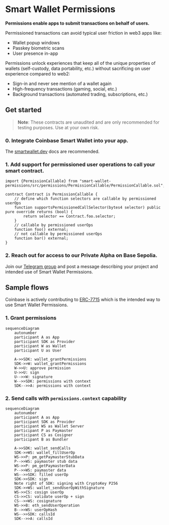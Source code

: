 # Smart Wallet Permissions

**Permissions enable apps to submit transactions on behalf of users.**

Permissioned transactions can avoid typical user friction in web3 apps like:

- Wallet popup windows
- Passkey biometric scans
- User presence in-app

Permissions unlock experiences that keep all of the unique properties of wallets (self-custody, data portability, etc.) without sacrificing on user experience compared to web2:

- Sign-in and never see mention of a wallet again
- High-frequency transactions (gaming, social, etc.)
- Background transactions (automated trading, subscriptions, etc.)

## Get started

> **Note**: These contracts are unaudited and are only recommended for testing purposes. Use at your own risk.

### 0. Integrate Coinbase Smart Wallet into your app.

The [smartwallet.dev](https://www.smartwallet.dev/why) docs are recommended.

### 1. Add support for permissioned user operations to call your smart contract.

```solidity
import {PermissionCallable} from "smart-wallet-permissions/src/permissions/PermissionCallable/PermissionCallable.sol";

contract Contract is PermissionCallable {
    // define which function selectors are callable by permissioned userOps
    function supportsPermissionedCallSelector(bytes4 selector) public pure override returns (bool) {
        return selector == Contract.foo.selector;
    }
    // callable by permissioned userOps
    function foo() external;
    // not callable by permissioned userOps
    function bar() external;
}
```

### 2. Reach out for access to our Private Alpha on Base Sepolia.

Join our [Telegram group](https://t.me/+r3nLFnTj6spkNzdh) and post a message describing your project and intended use of Smart Wallet Permissions.

## Sample flows

Coinbase is actively contributing to [ERC-7715](https://eip.tools/eip/7715) which is the intended way to use Smart Wallet Permissions.

### 1. Grant permissions

```mermaid
sequenceDiagram
    autonumber
    participant A as App
    participant SDK as Provider
    participant W as Wallet
    participant U as User

    A->>SDK: wallet_grantPermissions
    SDK->>W: wallet_grantPermissions
    W->>U: approve permission
    U->>U: sign
    U-->>W: signature
    W-->>SDK: permissions with context
    SDK-->>A: permissions with context
```

### 2. Send calls with `permissions.context` capability

```mermaid
sequenceDiagram
    autonumber
    participant A as App
    participant SDK as Provider
    participant WS as Wallet Server
    participant P as Paymaster
    participant CS as Cosigner
    participant B as Bundler

    A->>SDK: wallet_sendCalls
    SDK->>WS: wallet_fillUserOp
    WS->>P: pm_getPaymasterStubData
    P-->>WS: paymaster stub data
    WS->>P: pm_getPaymasterData
    P-->>WS: paymaster data
    WS-->>SDK: filled userOp
    SDK->>SDK: sign
    Note right of SDK: signing with CryptoKey P256
    SDK->>WS: wallet_sendUserOpWithSignature
    WS->>CS: cosign userOp
    CS->>CS: validate userOp + sign
    CS-->>WS: cosignature
    WS->>B: eth_sendUserOperation
    B-->>WS: userOpHash
    WS-->>SDK: callsId
    SDK-->>A: callsId
```
